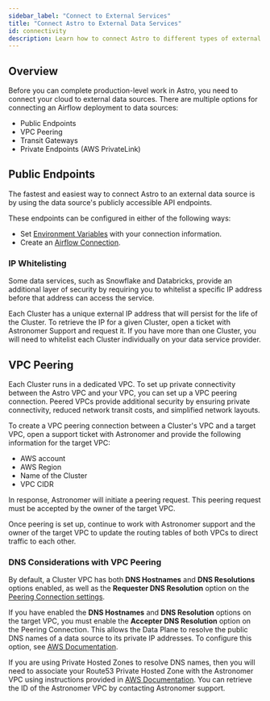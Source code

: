 ```yaml
---
sidebar_label: "Connect to External Services"
title: "Connect Astro to External Data Services"
id: connectivity
description: Learn how to connect Astro to different types of external data sources.
---
```


## Overview

Before you can complete production-level work in Astro, you need to connect your cloud to external data sources. There are multiple options for connecting an Airflow deployment to data sources:

- Public Endpoints
- VPC Peering
- Transit Gateways
- Private Endpoints (AWS PrivateLink)

## Public Endpoints

The fastest and easiest way to connect Astro to an external data source is by using the data source's publicly accessible API endpoints.

These endpoints can be configured in either of the following ways:

- Set [Environment Variables](environment-variables.md) with your connection information.
- Create an [Airflow Connection](https://airflow.apache.org/docs/apache-airflow/stable/howto/connection.html).

### IP Whitelisting

Some data services, such as Snowflake and Databricks, provide an additional layer of security by requiring you to whitelist a specific IP address before that address can access the service.

Each Cluster has a unique external IP address that will persist for the life of the Cluster. To retrieve the IP for a given Cluster, open a ticket with Astronomer Support and request it. If you have more than one Cluster, you will need to whitelist each Cluster individually on your data service provider.

## VPC Peering

Each Cluster runs in a dedicated VPC. To set up private connectivity between the Astro VPC and your VPC, you can set up a VPC peering connection. Peered VPCs provide additional security by ensuring private connectivity, reduced network transit costs, and simplified network layouts.

To create a VPC peering connection between a Cluster's VPC and a target VPC, open a support ticket with Astronomer and provide the following information for the target VPC:

- AWS account
- AWS Region
- Name of the Cluster
- VPC CIDR

In response, Astronomer will initiate a peering request. This peering request must be accepted by the owner of the target VPC.

Once peering is set up, continue to work with Astronomer support and the owner of the target VPC to update the routing tables of both VPCs to direct traffic to each other.

### DNS Considerations with VPC Peering

By default, a Cluster VPC has both **DNS Hostnames** and **DNS Resolutions** options enabled, as well as the **Requester DNS Resolution** option on the [Peering Connection settings](https://docs.aws.amazon.com/vpc/latest/peering/modify-peering-connections.html).  

If you have enabled the **DNS Hostnames** and **DNS Resolution** options on the target VPC, you must enable the **Accepter DNS Resolution** option on the Peering Connection. This allows the Data Plane to resolve the public DNS names of a data source to its private IP addresses. To configure this option, see [AWS Documentation](https://docs.aws.amazon.com/vpc/latest/peering/modify-peering-connections.html).

If you are using Private Hosted Zones to resolve DNS names, then you will need to associate your Route53 Private Hosted Zone with the Astronomer VPC using instructions provided in [AWS Documentation](https://aws.amazon.com/premiumsupport/knowledge-center/route53-private-hosted-zone/). You can retrieve the ID of the Astronomer VPC by contacting Astronomer support.
